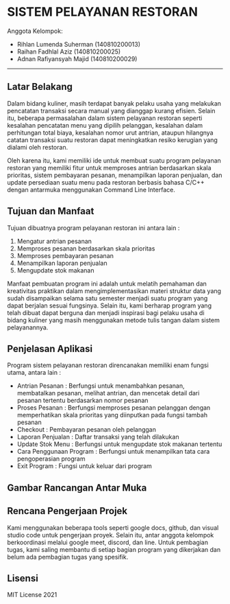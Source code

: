 # SISTEM PELAYANAN RESTORAN

Anggota Kelompok:
* Rihlan Lumenda Suherman   (140810200013)
* Raihan Fadhlal Aziz			  (140810200025)
* Adnan Rafiyansyah Majid		(140810200029)
---
## Latar Belakang
  Dalam bidang kuliner, masih terdapat banyak pelaku usaha yang melakukan pencatatan transaksi secara manual yang dianggap kurang efisien.  Selain itu, beberapa permasalahan dalam sistem pelayanan restoran seperti kesalahan pencatatan menu yang dipilih pelanggan, kesalahan dalam perhitungan total biaya,  kesalahan nomor urut antrian, ataupun hilangnya catatan transaksi suatu restoran dapat meningkatkan resiko kerugian yang dialami oleh restoran.
	
Oleh karena itu, kami memiliki ide untuk membuat suatu program pelayanan restoran yang memiliki fitur untuk memproses antrian berdasarkan skala prioritas, sistem pembayaran pesanan, menampilkan laporan penjualan, dan update persediaan suatu menu pada restoran berbasis bahasa C/C++ dengan antarmuka menggunakan Command Line Interface.


## Tujuan dan Manfaat
Tujuan dibuatnya program pelayanan restoran ini antara lain :  
  1. Mengatur antrian pesanan  
  2. Memproses pesanan berdasarkan skala prioritas  
  3. Memproses pembayaran pesanan  
  4. Menampilkan laporan penjualan  
  5. Mengupdate stok makanan  

Manfaat pembuatan program ini adalah untuk melatih pemahaman dan kreativitas praktikan dalam mengimplementasikan materi struktur data yang sudah disampaikan selama satu semester menjadi suatu program yang dapat berjalan sesuai fungsinya. Selain itu, kami berharap program yang telah dibuat dapat berguna dan menjadi inspirasi bagi pelaku usaha di bidang kuliner yang masih menggunakan metode tulis tangan dalam sistem pelayanannya.


## Penjelasan Aplikasi
Program sistem pelayanan restoran direncanakan memiliki enam fungsi utama, antara lain :  
 - Antrian Pesanan : Berfungsi untuk menambahkan pesanan, membatalkan pesanan, melihat antrian, dan mencetak detail dari pesanan tertentu berdasarkan nomor pesanan
 - Proses Pesanan : Berfungsi memproses pesanan pelanggan dengan memperhatikan skala prioritas yang diinputkan pada fungsi tambah pesanan
 - Checkout : Pembayaran pesanan oleh pelanggan
 - Laporan Penjualan : Daftar transaksi yang telah dilakukan
 - Update Stok Menu : Berfungsi untuk mengupdate stok makanan tertentu
 - Cara Penggunaan Program : Berfungsi untuk menampilkan tata cara pengoperasian program
 - Exit Program : Fungsi untuk keluar dari program


## Gambar Rancangan Antar Muka
<!--
Buat rancangan antar muka selengkap mungkin sesuai fungsi aplikasinya. rancangan antar muka
diusahakan serapih dan seindah mungkin. tools yang digunakan dalam pembuatan rancangan gambar
dibebaskan sesuai kreatifitas kalian
!-->


## Rencana Pengerjaan Projek
Kami menggunakan beberapa tools seperti google docs, github, dan visual studio code untuk pengerjaan proyek. Selain itu, antar anggota kelompok berkoordinasi melalui google meet, discord, dan line. Untuk pembagian tugas, kami saling membantu di setiap bagian program yang dikerjakan dan belum ada pembagian tugas yang spesifik.

<!--
Dalam kondisi pandemi seperti ini, tidak memungkinkan untuk bertemu bertatap muka. Maka dari itu
jelaskan bagaimana kalian bekerja sama, berkoordinasi, pembagian kerja.Tools apa yang kalian gunakan
untuk bekerja bersama sama cth github, google docs, google meet dibebaskan sesuai kreatifitas kalian
!-->


## Lisensi

MIT License 2021
